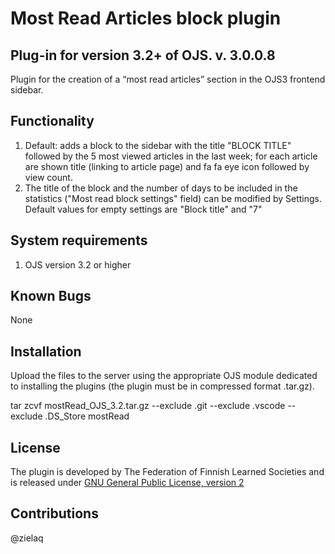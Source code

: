 Most Read Articles block plugin
===========
Plug-in for version 3.2+ of OJS.
v. 3.0.0.8
------------

Plugin for the creation of a “most read articles” section in the OJS3 frontend sidebar.

Functionality
-------------
1. Default: adds a block to the sidebar with the title "BLOCK TITLE" followed by the 5 most viewed articles in the last week; for each article are shown title (linking to article page) and fa fa eye icon followed by view count.
2. The title of the block and the number of days to be included in the statistics ("Most read block settings" field) can be modified by Settings. Default values for empty settings are "Block title" and "7"

System requirements
--------------------
1. OJS version 3.2 or higher

Known Bugs
---------------
None

Installation
-------------
Upload the files to the server using the appropriate OJS module dedicated to installing the plugins (the plugin must be in compressed format .tar.gz).

tar zcvf mostRead_OJS_3.2.tar.gz --exclude .git --exclude .vscode --exclude .DS_Store mostRead

License
-------
The plugin is developed by The Federation of Finnish Learned Societies and is released under [GNU General Public License, version 2](https://www.gnu.org/licenses/old-licenses/gpl-2.0.html)

Contributions
-------
@zielaq
